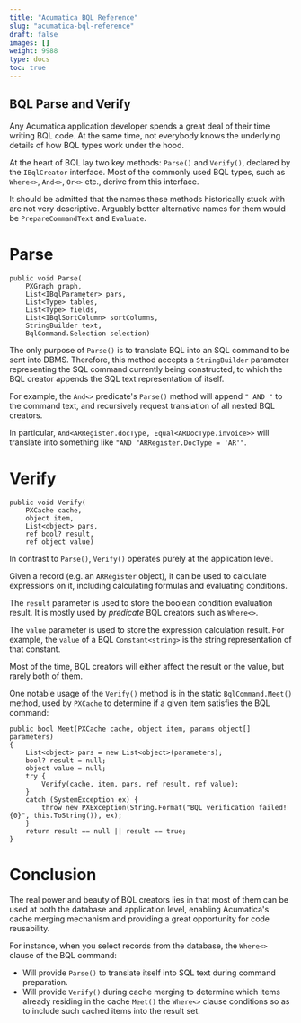 ```yaml
---
title: "Acumatica BQL Reference"
slug: "acumatica-bql-reference"
draft: false
images: []
weight: 9988
type: docs
toc: true
---
```


## BQL Parse and Verify
Any Acumatica application developer spends a great deal of their time writing BQL code. At the same time, not everybody knows the underlying details of how BQL types work under the hood.

At the heart of BQL lay two key methods: `Parse()` and `Verify()`, declared by the `IBqlCreator` interface. Most of the commonly used BQL types, such as `Where<>`, `And<>`, `Or<>` etc., derive from this interface.

It should be admitted that the names these methods historically stuck with are not very descriptive. Arguably better alternative names for them would be `PrepareCommandText` and `Evaluate`.

# Parse

    public void Parse(
        PXGraph graph, 
        List<IBqlParameter> pars, 
        List<Type> tables, 
        List<Type> fields, 
        List<IBqlSortColumn> sortColumns, 
        StringBuilder text, 
        BqlCommand.Selection selection)

The only purpose of `Parse()` is to translate BQL into an SQL command to be sent into DBMS. Therefore, this method accepts a `StringBuilder` parameter representing the SQL command currently being constructed, to which the BQL creator appends the SQL text representation of itself.

For example, the `And<>` predicate's `Parse()` method will append `" AND "` to the command text, and recursively request translation of all nested BQL creators.

In particular, `And<ARRegister.docType, Equal<ARDocType.invoice>>` will translate into something like `"AND "ARRegister.DocType = 'AR'"`.

# Verify

    public void Verify(
        PXCache cache, 
        object item, 
        List<object> pars, 
        ref bool? result, 
        ref object value)

In contrast to `Parse()`, `Verify()` operates purely at the application level.

Given a record (e.g. an `ARRegister` object), it can be used to calculate expressions on it, including calculating formulas and evaluating conditions.

The `result` parameter is used to store the boolean condition evaluation result. It is mostly used by _predicate_ BQL creators such as `Where<>`. 

The `value` parameter is used to store the expression calculation result. For example, the `value` of a BQL `Constant<string>` is the string representation of that constant. 

Most of the time, BQL creators will either affect the result or the value, but rarely both of them.

One notable usage of the `Verify()` method is in the static `BqlCommand.Meet()` method, used by `PXCache` to determine if a given item satisfies the BQL command:

    public bool Meet(PXCache cache, object item, params object[] parameters)
    {
        List<object> pars = new List<object>(parameters);
        bool? result = null;
        object value = null;
        try {
            Verify(cache, item, pars, ref result, ref value);
        }
        catch (SystemException ex) {
            throw new PXException(String.Format("BQL verification failed! {0}", this.ToString()), ex);
        }
        return result == null || result == true;
    }

# Conclusion

The real power and beauty of BQL creators lies in that most of them can be used at both the database and application level, enabling Acumatica's cache merging mechanism and providing a great opportunity for code reusability.

For instance, when you select records from the database, the `Where<>` clause of the BQL command:

* Will provide `Parse()` to translate itself into SQL text during command preparation.
* Will provide `Verify()` during cache merging to determine which items already residing in the cache `Meet()` the `Where<>` clause conditions so as to include such cached items into the result set.

